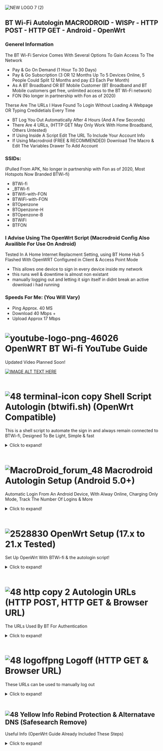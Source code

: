 ![NEW LOGO 7 (2)](https://user-images.githubusercontent.com/11254983/164937155-679db244-df83-4aa6-a6f2-9a3fee0dfad7.png)<br/> 
## BT Wi-Fi Autologin MACRODROID - WISPr - HTTP POST - HTTP GET - Android - OpenWrt

### Generel Information<br/>

The BT Wi-Fi Service Comes With Several Options To Gain Access To The Network<br/>
- Pay & Go On Demand (1 Hour To 30 Days)
- Pay & Go Subscription (3 OR 12 Months Up To 5 Devices Online, 5 People Could Split 12 Months and pay £3 Each Per Month)
- As A BT Broadband OR BT Mobile Customer (BT Broadband and BT Mobile customers get free, unlimited access to the BT Wi-Fi network)
- FON (No longer in partnership with Fon as of 2020)

Therse Are The URLs I Have Found To Login Without Loading A Webpage OR Typing Credidetials Every Time<br/>
- BT Log You Out Automatically After 4 Hours (And A Few Seconds)
- There Are 4 URLs, (HTTP GET May Only Work With Home Broadband, Others Untested) <br/> 
- If Using Inside A Script Edit The URL To Include Your Account Info<br/> 
- If Using Macrodroid (FREE & RECOMMENDED) Download The Macro & Edit The Variables Drawer To Add Account<br/>
### SSIDs:
(Pulled From APK, No longer in partnership with Fon as of 2020, Most Hotspots Now Branded BTWi-fi)

- BTWi-fi 
- _BTWi-fi 
- BTWifi-with-FON
- BTWiFi-with-FON
- BTOpenzone
- BTOpenzone-H
- BTOpenzone-B
- BTWiFi 
- BTFON

### I Advise Using The OpenWrt Script (Macrodroid Config Also Availible For Use On Android) <br/>

Tested In A Home Internet Replacment Setting, using BT Home Hub 5 Flashed With OpenWRT Configured in Client & Access Point Mode <br/>
- This allows one device to sign in every device inside my network <br/>
- this runs well & downtime is almost non existant <br/>
- manually logging out and letting it sign itself in didnt break an active download i had running

### Speeds For Me: (You Will Vary) <br/>

- Ping Approx. 40 MS<br/>
- Download 40 Mbps +<br/>
- Upload Approx 17 Mbps<br/>

# ![youtube-logo-png-46026](https://user-images.githubusercontent.com/11254983/164994883-0a78494e-ae24-4eee-bdbe-a165a7c7d890.png) OpenWRT BT Wi-fi YouTube Guide<br/>
Updated Video Planned Soon!

[![IMAGE ALT TEXT HERE](https://img.youtube.com/vi/z7pTcrwUQkU/0.jpg)](https://www.youtube.com/watch?v=z7pTcrwUQkU)
<br/>
<br/>
# ![48 terminal-icon copy](https://user-images.githubusercontent.com/11254983/164985283-235c64c3-415e-4cb1-8ce9-8967c23add8e.png) Shell Script Autologin (btwifi.sh) (OpenWrt Compatible)

This is a shell script to automate the sign in and always remain connected to BTWi-fi, Designed To Be Light, Simple & fast

<details>
  <summary>Click to expand!</summary>
  <br/>
 
 ### BTWi-fi Shell Script
[DOWNLOAD SCRIPT](https://github.com/aidanmacgregor/BT_Wi-Fi_Autologin_MACRODROID-WISPr-HTTP_POST-HTTP_GET-OpenWRT/blob/974fd6173b00c1a89c223cf41324b0b09de448da/btwifi.sh) (btwifi.sh)

```
#!/bin/sh

###############- BTWifi Openwrt Autologin Script -###############
##############-- By: Aidan Macgregor (May 2022) --###############
# https://github.com/aidanmacgregor/BT_Wi-Fi_Autologin_MACRODROID-WISPr-HTTP_POST-HTTP_GET-OpenWRT
# (Tested On LEDE 17.01.7, OpenWrt 19.07.10 & 21.02.3)

############### INFO ###############

#### OpenWrt Install These 2 Required Packages: 

# 	libustream-mbedtls
# (libustream-mbedtls Not Needed On OpenWRT 21.X as Wolf SSL included)

#	tmux
# (tmux only fits on 8mb devices, if you have a 4mb device use older buggy method)

#### Copy This File To /sbin/
# 	Use WinSCP To Tranfer File & Give 755 (Execute) permissions

#### Manual Run Using Putty Or Kitty:
# 	btwifi.sh

#### Start On Boot (For Devices With Room For tmux), Add This With LUCI System/Startup (rc.local)
# 	/usr/bin/tmux new -d /bin/sh /sbin/btwifi.sh

#### (For 4mb Devices With NO Room For tmux, MAY BE BUGGY) Start On Boot , Add This With LUCI System/Startup (rc.local)
# 	/bin/sh /sbin/btwifi.sh

#### In The SETTINGS Section Choose Your Account Type & Add Email & Password

#### To stop this script comment out or remove the line in LUCI System - Startup - Local Startup (local.rc) & Reboot
# (OR Delete/Rename the file from /sbin & Reboot)

#### Account Type:
# 	1 = BT Home Broadband
# 	2 = BT Buisness Broadband
# 	3 = BT Wi-Fi Account

###############- SETTINGS -###############

ACCOUNTTYPE=1
USERNAME=
PASSWORD=

###############- OPTIONAL -###############

PINGDNS=8.8.8.8
PING2URL=www.google.com

##########################################
#####---- DO NOT EDIT BELOW HERE ----#####
##########################################

# Ensure PATH is sensible
export PATH=/usr/sbin:/usr/bin:/sbin:/bin:$PATH

# Manual Run Confirm (so user knows something happened)
echo "btwifi.sh is RUNNING! Press [ctrl] & [c] to stop or test by logging out"

while true
do
	if ! ping -c 1 -W 1 $PINGDNS 2>/dev/null >/dev/null			 
	then 
		logger -t BTWi-fi "Ping 1 DNS Fail"
		if ! ping -c 1 -W 1 $PING2URL 2>/dev/null >/dev/null				 
		then
			logger -t BTWi-fi "Offline, Attempting Login, Ping 2 DNS Fail"
			if [ "$ACCOUNTTYPE" = "1" ]
			then
				logger -t BTWi-fi "Offline, attempting login URL 1 (BT Home Broadband Account)"
				wget -T 2 -O /dev/null --post-data "username=$USERNAME&password=$PASSWORD" 'https://192.168.23.21:8443/tbbLogon'
			elif [ "$ACCOUNTTYPE" = "2" ]
			then
				logger -t BTWi-fi "Offline, attempting login URL2 (BT Buisness Broadband Account)"																	 
				wget -T 2 -O /dev/null --post-data "username=$USERNAME&password=$PASSWORD" 'https://192.168.23.21:8443/ante?partnerNetwork=btb'
			elif [ "$ACCOUNTTYPE" = "3" ]
			then
				logger -t BTWi-fi "Offline, attempting login URL3 (BT Wi-fi Account)"														 
				wget -T 2 -O /dev/null --post-data "username=$USERNAME&password=$PASSWORD" 'https://192.168.23.21:8443/ante'
			fi
		fi
	fi
sleep 1
done
```

 </details>

 <br/>

# ![MacroDroid_forum_48](https://user-images.githubusercontent.com/11254983/164982041-be7d0dd7-5c9a-4b24-a5a4-4e8f82a17bc5.png) Macrodroid Autologin Setup (Android 5.0+)<br/>
Automatic Login From An Android Device, With Alway Online, Charging Only Mode, Track The Number Of Logins & More

<details>
  <summary>Click to expand!</summary>

### Template Availible In The Macrodroid Template Store!
Download From Macrodroid Templates!

![Screenshot_20220502-194637_MacroDroid](https://user-images.githubusercontent.com/11254983/166310061-5c8bb11f-a9ec-429a-aa6c-8796fb5f5a72.jpg)
 <br/>

  
### Variables Tab (Edit Settings & Add Account Here)
<details>
  <summary>Click to expand!</summary
<br/>
Settings & Inmformation Here
	  
![3  Screenshot_20220415-230400_MacroDroid_copy_640x1422](https://user-images.githubusercontent.com/11254983/163649231-921d6e70-86e0-46d0-8064-635d2b450ab8.png) <br/>

 </details>

### Main Macro
<details>
  <summary>Click to expand!</summary>
Macro Structure
	
![Screenshot_20220502-190512_MacroDroid](https://user-images.githubusercontent.com/11254983/166310114-93b22ec4-a938-4d44-bcac-19ca1ae5f7ff.jpg)
  
<br/>

   </details>
   </details> 
 <br/>

 # ![2528830](https://user-images.githubusercontent.com/11254983/164993973-1b534096-84a8-4785-bf39-ea177eea4274.png) OpenWrt Setup (17.x to 21.x Tested)<br/>
Set Up OpenWrt With BTWi-fi & the autologin script!
 
 <details>
  <summary>Click to expand!</summary>
  
  <br/>
  
### System - Administration (Set Password)<br/>
  Set Up Your Router Admin Password<br/>
<br/>
  ![1 - System - Administration (Set Password)](https://user-images.githubusercontent.com/11254983/166240566-d8d4fc01-ef00-479c-8592-e3845ebe96a6.JPG)
  
 <br/>
  
### Network - Wireless (delete WiFi)<br/>
Delete The Default Wireless Networks<br/>
<br/>
  ![2 - Network - Wireless (delete WiFi)](https://user-images.githubusercontent.com/11254983/166240817-9a8fb916-d3fd-4791-b4cb-dd2ae2649272.JPG)

  <br/>
  
### Network - Wireless (Connect BT WiFi)<br/>
Choose Your Wifi Radio & Choose Scan (2.4Ghz BGN Reccomended)<br/>
<br/>
![3 - Network - Wireless (Connect BT WiFi)](https://user-images.githubusercontent.com/11254983/166240933-f0e76120-650b-4d0f-9fd7-6407fe92e5d2.JPG)

  <br/>
  
### Network - Wireless (inactivity & Low ACK)<br/>
Set These Settings Like So In Advanced Tab<br/>
<br/>
  ![4  - Network - Wireless (inactivity   Low ACK)](https://user-images.githubusercontent.com/11254983/166241142-6537767b-f52a-49e4-959b-6837102b9b61.JPG)
  
  <br/>
  
### Network - Wireless (Create An Access Point)<br/>
Create Your Interal Wi-Fi Network (Dont Forget To Add Password)<br/>
<br/>
  ![4 1 - Network - Wireless (Create An Access Point)](https://user-images.githubusercontent.com/11254983/166241248-638a4873-0d93-4a99-bda9-f2a0ff2080ae.JPG)
  
  <br/>
  
### Network - Interface (delete wan & wan6)<br/>
Delete The Unused WAN Interfaces<br/>
<br/>
  ![5 - Network - Interface (delete wan   wan6)](https://user-images.githubusercontent.com/11254983/166241334-f505c56f-23db-4e25-9941-55cffcd3bc47.JPG)
  
  <br/>
  
### Network - Interface - LAN - Edit (Use custom DNS servers)<br/>
Add Custom DNS Servers<br/>
<br/>
  ![6 - Network - Interface - LAN - Edit (Use custom DNS servers)](https://user-images.githubusercontent.com/11254983/166241402-27dc1998-64c3-41da-a3c0-390827530e47.JPG)
  
  <br/>
  
### Network - Interface - LAN - Edit - DHCP Server - Advanced Settings- (DHCP-options)<br/>
Add Custom DNS Servers<br/>
<br/>
  ![7 - Network - Interface - LAN - Edit - DHCP Server - Advanced Settings- (DHCP-options)](https://user-images.githubusercontent.com/11254983/166241561-665686c0-3435-4bc8-9f2e-2a3fe3b5cfcd.JPG)
  
  <br/>
  
### Network - DHCP & DNS (disable rebind protection)<br/>
(Needed To Load The Login Page & Download The Packages)<br/>
	 <br/>
  ![8 - Network - DHCP   DNS (disable rebind protection)](https://user-images.githubusercontent.com/11254983/166241698-471e5593-043a-4ffe-9f3a-7e6ad959831b.JPG)
  
  <br/>
  
### Login Manually<br/>
Load a webpage & Log in Normally<br/>
	 <br/>
  ![9 - Login Manually](https://user-images.githubusercontent.com/11254983/166241894-2aa59758-a5bb-4863-a13c-a2874aca56d1.JPG)
  
  <br/>
  
### System - Software (install libustream-mbedtls)<br/>
Install The Following Package<br/>
	 <br/>
  ![10 - System - Software](https://user-images.githubusercontent.com/11254983/166242079-36c6912e-d3cc-489d-a03e-3652604631aa.JPG)
  
  <br/>
  
### System - Software (install tmux)<br/>
Install The Following Package<br/>
	 <br/>
  ![11 - System - Software](https://user-images.githubusercontent.com/11254983/166242150-36d4c4e7-f1b6-45c6-95f0-15fc8e9e0343.JPG)
  
  <br/>
  
### Add Account Details to the Script<br/>
You Need To Add Your Account Details & Choose Account Type<br/>
	 <br/>
  ![12 - Add Account Details to SH](https://user-images.githubusercontent.com/11254983/166242263-c55bd6ba-1414-4332-bc85-b356d2bf17aa.JPG)
  
  <br/>
  
### Copy Script To /sbin (Use WinSCP to transfer)<br/>
Use WinSPC To Transfer Files To The Router<br/>
	 <br/>
  ![13 - Copy sh To sbin](https://user-images.githubusercontent.com/11254983/166242422-9e4e91bd-16a4-4500-a51f-5ee796ddee61.JPG)
  
  <br/>
  
### Set Permissions (755)<br/>
Use WinSCP, File Properties<br/>
	 <br/>
  ![14 - Set Permissions (755)](https://user-images.githubusercontent.com/11254983/166242532-b2aefdd3-215e-47f6-87db-b0255253ce72.JPG)
  
  <br/>
  
### System - Startup - Local startup<br/>
This Makes The Script Run When The Router Boots Up<br/>
	 <br/>
  ![15 - System - Startup - Local startup](https://user-images.githubusercontent.com/11254983/166242600-ff456463-fded-4b3c-8421-d6828284c164.JPG)
  
  <br/>
  
### Network - DHCP & DNS (enable rebind protection)<br/>
To Help Remove Google Safe Search<br/>
	 <br/>
  ![16 - Network - DHCP   DNS (enable rebind protection)](https://user-images.githubusercontent.com/11254983/166242694-f7b918ad-f751-4473-b396-63a526b30d0f.JPG)
  
  <br/>
  
### Manual Run The Script (For Tetsing)<br/>
  Run The Script & Then Log Out, And Watch A Ping Test To See How Quickly Connection Is Restored To Stop Press [CTRL] & [C]<br/>
	 <br/>
  ![17 - Manual Run](https://user-images.githubusercontent.com/11254983/166243577-bc600601-d463-4ee7-942f-af60fc8c8552.JPG)

  <br/>
  
  
</details>

 <br/>

# ![48 http copy 2](https://user-images.githubusercontent.com/11254983/164985125-01ad4452-6b6a-42e7-94d5-a04020e1ded5.png) Autologin URLs (HTTP POST, HTTP GET & Browser URL) <br/>
The URLs Used By BT For Authentication

<details>
  <summary>Click to expand!</summary>
  
## HTTP POST
HTTP POST URLs, These Should Work With All Account Types
<details>
  <summary>Click to expand!</summary>

### ![48 green icon](https://user-images.githubusercontent.com/11254983/164984530-03352fa6-2b61-427a-b92c-911b60fee1bb.png) Secure HTTP POST (With SSL Certificate) <br/>
(Normal Login, Does NOT Work With Other DNS Settings EG. Google DNS)<br/>

- BT Home Broadband:<br/>
wget -O /dev/null --post-data "username=USERNAME@btinternet.com&password=PASSWORD" https://www.btwifi.com:8443/tbbLogon<br/>
<br/>
  
- BT Wi-Fi (Pay & Go):<br/>
wget -O /dev/null --post-data "username=USERNAME@btinternet.com&password=PASSWORD" https://www.btwifi.com:8443/ante<br/>
<br/>
  
- BT Buisness Broadband:<br/>
wget -O /dev/null --post-data "username=USERNAME@btinternet.com&password=PASSWORD" https://www.btwifi.com:8443/ante?partnerNetwork=btb <br/>

### ![48 red icon](https://user-images.githubusercontent.com/11254983/164984548-c5ebaa6f-e76a-4752-8700-ed836cc31165.png) Insecure HTTP POST (Must Allow Any Certificate) <br/>
(SSL Error, Works With Other DNS Settings EG. Google DNS)
  
- BT Home Broadband:<br/>
wget -O /dev/null --post-data "username=USERNAME@btinternet.com&password=PASSWORD" https://192.168.23.21:8443/tbbLogon <br/>
<br/>
  
- BT Wi-Fi (Pay & Go):<br/>
wget -O /dev/null --post-data "username=USERNAME@btinternet.com&password=PASSWORD" https://192.168.23.21:8443/ante <br/>
<br/>
  
- BT Buisness Broadband:<br/>
wget -O /dev/null --post-data "username=USERNAME@btinternet.com&password=PASSWORD" https://192.168.23.21:8443/ante?partnerNetwork=btb <br/>

</details>

<br/>

## HTTP GET (Browser URL bar)
HTTP GET URLs, This Has Been Tested With Home Broadband Accounts, Others Unknown
<details>
  <summary>Click to expand!</summary>

### ![48 green icon](https://user-images.githubusercontent.com/11254983/164993018-7814c4d6-baee-4602-aae1-a9def39702cd.png) Secure HTTP GET (With SSL Certificate)<br/>
(Normal Login, Does NOT Work With Other DNS Settings EG. Google DNS) <br/>

https://www.btwifi.com:8443/wbacOpen?username=USERNAME@btinternet.com&password=PASSWORD

### ![48 red icon](https://user-images.githubusercontent.com/11254983/164984548-c5ebaa6f-e76a-4752-8700-ed836cc31165.png) Insecure HTTP GET (Must Allow Any Certificate)<br/>
(SSL Error in Browser, Works With Other DNS Settings EG. Google DNS) <br/>

https://192.168.23.21:8443/wbacOpen?username=USERNAME@btinternet.com&password=PASSWORD
 
  </details>
</details>

 <br/>

# ![48 logoffpng](https://user-images.githubusercontent.com/11254983/164995694-4273493d-8bb6-4df4-91b4-ba90b926ce6c.png) Logoff (HTTP GET & Browser URL) <br/>
These URLs can be used to manually log out

<details>
  <summary>Click to expand!</summary>

### ![48 green icon](https://user-images.githubusercontent.com/11254983/164993018-7814c4d6-baee-4602-aae1-a9def39702cd.png) Secure Page <br/>
(Normal Logoff, Does NOT Work With Other DNS Settings EG. Google DNS) <br/>

https://www.btwifi.com:8443/accountLogoff/home?confirmed=true

### ![48 red icon](https://user-images.githubusercontent.com/11254983/164984548-c5ebaa6f-e76a-4752-8700-ed836cc31165.png) Insecure <br/>
(SSL Error in Browser, Work With Other DNS Settings EG. Google DNS) <br/>

https://192.168.23.21:8443/accountLogoff/home?confirmed=true

</details>

 <br/>
  
 ## ![48 Yellow Info](https://user-images.githubusercontent.com/11254983/164985697-861a5a64-e88a-4279-a317-13859676e50e.png) Rebind Protection & Alternatave DNS (Safesearch Remove)
 Useful Info (OpenWrt Guide Already Included These Steps)
 
 <details>
  <summary>Click to expand!</summary>

<br/>

- Rebind Protection Needs To Be "OFF" To Load The Login Page Using Browser "btwifi.com:8443"
- To Use Rebind Protection "ON" (OpenWrt Default) Use The Insecure URLs (Cert Warning) "192.168.23.21:8443"
- "Use Custom DNS Servers" Affects Android (Wi-Fi) Automatically Geting Google DNS Via DHCP
- "DHCP-Options" Affects Windows (Ethernet) Automatically Geting Google DNS Via DHCP
  
<br/>
Im Using Google DNS on the internal network To Remove Forced Google Safe Search<br/>
<br/>

- Chose Network > Interfaces From The Menu
- EDIT the LAN Interface<br/>
 
 ![lan](https://user-images.githubusercontent.com/11254983/164999146-b1a85ec5-9752-4e56-ab6c-ceb4c969327b.JPG)

- Find "Use custom DNS servers" Add<br/>
8.8.8.8 & 8.8.4.4<br/>
  
![DHCP GEN](https://user-images.githubusercontent.com/11254983/164999416-b8b8ca43-272d-47a3-a106-2e3165c0fdad.JPG)

- Open DHCP Server Tab, Advanced
  
![DHCP ADV BAR](https://user-images.githubusercontent.com/11254983/164999274-0c193757-6404-47ff-8b74-9e555c0dc326.JPG)
  
 - Under DHCP-Options ADD<br/>
6,8.8.8.8,8.8.4.4<br/>
 
 ![DHCP ADV](https://user-images.githubusercontent.com/11254983/164999225-05066ac7-f35a-4ea2-9b5f-5c237458e56a.JPG)

</details>

 <br/>
